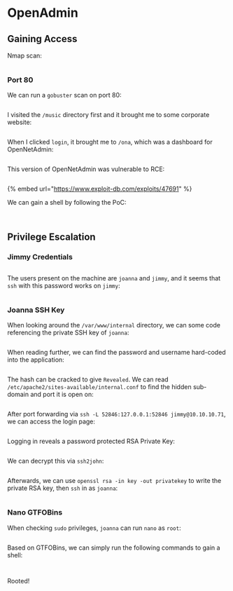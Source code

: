 # OpenAdmin

## Gaining Access

Nmap scan:

<figure><img src="../../../.gitbook/assets/image (133).png" alt=""><figcaption></figcaption></figure>

### Port 80

We can run a `gobuster` scan on port 80:

<figure><img src="../../../.gitbook/assets/image (110).png" alt=""><figcaption></figcaption></figure>

I visited the `/music` directory first and it brought me to some corporate website:

<figure><img src="../../../.gitbook/assets/image (130) (1).png" alt=""><figcaption></figcaption></figure>

When I clicked `login`, it brought me to `/ona`, which was a dashboard for OpenNetAdmin:

<figure><img src="../../../.gitbook/assets/image (96) (4).png" alt=""><figcaption></figcaption></figure>

This version of OpenNetAdmin was vulnerable to RCE:

<figure><img src="../../../.gitbook/assets/image (124).png" alt=""><figcaption></figcaption></figure>

{% embed url="https://www.exploit-db.com/exploits/47691" %}

We can gain a shell by following the PoC:

<figure><img src="../../../.gitbook/assets/image (88).png" alt=""><figcaption></figcaption></figure>

<figure><img src="../../../.gitbook/assets/image (105).png" alt=""><figcaption></figcaption></figure>

## Privilege Escalation

### Jimmy Credentials

<figure><img src="../../../.gitbook/assets/image (129).png" alt=""><figcaption></figcaption></figure>

The users present on the machine are `joanna` and `jimmy`, and it seems that `ssh` with this password works on `jimmy`:

<figure><img src="../../../.gitbook/assets/image (106).png" alt=""><figcaption></figcaption></figure>

### Joanna SSH Key

When looking around the `/var/www/internal` directory, we can some code referencing the private SSH key of `joanna`:

<figure><img src="../../../.gitbook/assets/image (132).png" alt=""><figcaption></figcaption></figure>

When reading further, we can find the password and username hard-coded into the application:

<figure><img src="../../../.gitbook/assets/image (128) (2).png" alt=""><figcaption></figcaption></figure>

The hash can be cracked to give `Revealed`. We can read `/etc/apache2/sites-available/internal.conf` to find the hidden sub-domain and port it is open on:

<figure><img src="../../../.gitbook/assets/image (118).png" alt=""><figcaption></figcaption></figure>

After port forwarding via `ssh -L 52846:127.0.0.1:52846 jimmy@10.10.10.71`, we can access the login page:

<figure><img src="../../../.gitbook/assets/image (90) (1).png" alt=""><figcaption></figcaption></figure>

Logging in reveals a password protected RSA Private Key:

<figure><img src="../../../.gitbook/assets/image (99).png" alt=""><figcaption></figcaption></figure>

We can decrypt this via `ssh2john`:

<figure><img src="../../../.gitbook/assets/image (103).png" alt=""><figcaption></figcaption></figure>

Afterwards, we can use `openssl rsa -in key -out privatekey` to write the private RSA key, then `ssh` in as `joanna`:

<figure><img src="../../../.gitbook/assets/image (114).png" alt=""><figcaption></figcaption></figure>

### Nano GTFOBins

When checking `sudo` privileges, `joanna` can run `nano` as `root`:

<figure><img src="../../../.gitbook/assets/image (112) (3).png" alt=""><figcaption></figcaption></figure>

Based on GTFOBins, we can simply run the following commands to gain a shell:

<figure><img src="../../../.gitbook/assets/image (94).png" alt=""><figcaption></figcaption></figure>

<figure><img src="../../../.gitbook/assets/image (134).png" alt=""><figcaption></figcaption></figure>

Rooted!
